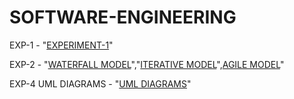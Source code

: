 # SOFTWARE-ENGINEERING
EXP-1 - "[EXPERIMENT-1](https://github.com/SujanVulasala/SOFTWARE-ENGINEERING/tree/main/SE-EXP-1)"

EXP-2 - "[WATERFALL MODEL](https://github.com/SujanVulasala/SOFTWARE-ENGINEERING/tree/main/SE%20EXP-2/Waterfall)","[ITERATIVE MODEL](https://github.com/SujanVulasala/SOFTWARE-ENGINEERING/tree/main/SE%20EXP-2/Iterative)",[AGILE MODEL](https://github.com/SujanVulasala/SOFTWARE-ENGINEERING/tree/main/SE%20EXP-2/Agile)"

EXP-4 UML DIAGRAMS - "[UML DIAGRAMS](https://github.com/SujanVulasala/SOFTWARE-ENGINEERING/tree/main/UML%20Diagrams)"
